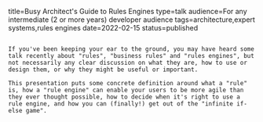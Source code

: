 title=Busy Architect's Guide  to Rules Engines
type=talk
audience=For any intermediate (2 or more years) developer audience
tags=architecture,expert systems,rules engines
date=2022-02-15
status=published
~~~~~~

If you've been keeping your ear to the ground, you may have heard some talk recently about "rules", "business rules" and "rules engines", but not necessarily any clear discussion on what they are, how to use or design them, or why they might be useful or important.

This presentation puts some concrete definition around what a "rule" is, how a "rule engine" can enable your users to be more agile than they ever thought possible, how to decide when it's right to use a rule engine, and how you can (finally!) get out of the "infinite if-else game".
    
